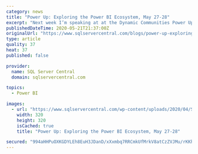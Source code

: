 ```yaml
---
category: news
title: "Power Up: Exploring the Power BI Ecosystem, May 27-28"
excerpt: "Next week I’m speaking at at the Dynamic Communities Power Up event titled “Exploring the Power BI Ecosystem“. It takes place on May 27 & 28, 2020. This exciting 2-Day virtual event is ..."
publishedDateTime: 2020-05-21T21:37:00Z
originalUrl: "https://www.sqlservercentral.com/blogs/power-up-exploring-the-power-bi-ecosystem-may-27-28"
type: article
quality: 37
heat: 37
published: false

provider:
  name: SQL Server Central
  domain: sqlservercentral.com

topics:
  - Power BI

images:
  - url: "https://www.sqlservercentral.com/wp-content/uploads/2020/04/SSCAd_FareShare_WebEdit-002.png"
    width: 320
    height: 320
    isCached: true
    title: "Power Up: Exploring the Power BI Ecosystem, May 27-28"

secured: "994aHHPuOXKGDYLEh8EuH3JDanD/xXxmbq7RRCmkUfMrkV8atCzZVJMu/rKKh2sVFfZoeixZu09qrsKTLalBknONtbf7GQ1crH+FLga3tedbbqEFoXAFBHA8hfxIbt0b2BF3js69T9Y0uVKjLZNb4zDDS07TCX+eZ9wIb0lQyYVYs7QUkIe73RBczP49HWnlcG7tH/SH2mDchsfevEMG5I+n3UYiL9uFP8jUhXcTRNTS4OI5bjCM+HPmykf/G8E6kCzowimzhZJfR4TGjpnkGtdELcpvPEeUUyIj4DQ5rO0nTSQG7jMYd5XUlmFzqa/t;LEnCwRBb0D08EvpkqA/jAw=="
---
```


